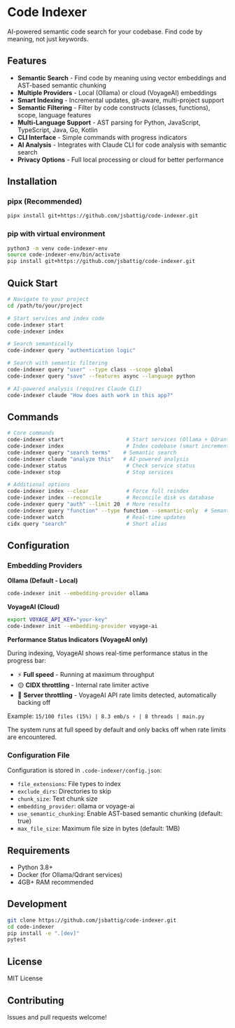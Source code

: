 # Code Indexer

AI-powered semantic code search for your codebase. Find code by meaning, not just keywords.

## Features

- **Semantic Search** - Find code by meaning using vector embeddings and AST-based semantic chunking
- **Multiple Providers** - Local (Ollama) or cloud (VoyageAI) embeddings  
- **Smart Indexing** - Incremental updates, git-aware, multi-project support
- **Semantic Filtering** - Filter by code constructs (classes, functions), scope, language features
- **Multi-Language Support** - AST parsing for Python, JavaScript, TypeScript, Java, Go, Kotlin
- **CLI Interface** - Simple commands with progress indicators
- **AI Analysis** - Integrates with Claude CLI for code analysis with semantic search
- **Privacy Options** - Full local processing or cloud for better performance

## Installation

### pipx (Recommended)
```bash
pipx install git+https://github.com/jsbattig/code-indexer.git
```

### pip with virtual environment
```bash
python3 -m venv code-indexer-env
source code-indexer-env/bin/activate
pip install git+https://github.com/jsbattig/code-indexer.git
```

## Quick Start

```bash
# Navigate to your project
cd /path/to/your/project

# Start services and index code
code-indexer start
code-indexer index

# Search semantically
code-indexer query "authentication logic"

# Search with semantic filtering
code-indexer query "user" --type class --scope global
code-indexer query "save" --features async --language python

# AI-powered analysis (requires Claude CLI)
code-indexer claude "How does auth work in this app?"
```

## Commands

```bash
# Core commands
code-indexer start                    # Start services (Ollama + Qdrant)
code-indexer index                    # Index codebase (smart incremental)
code-indexer query "search terms"    # Semantic search
code-indexer claude "analyze this"   # AI-powered analysis
code-indexer status                   # Check service status
code-indexer stop                     # Stop services

# Additional options
code-indexer index --clear            # Force full reindex
code-indexer index --reconcile        # Reconcile disk vs database
code-indexer query "auth" --limit 20  # More results
code-indexer query "function" --type function --semantic-only  # Semantic filtering
code-indexer watch                    # Real-time updates
cidx query "search"                   # Short alias
```

## Configuration

### Embedding Providers

**Ollama (Default - Local)**
```bash
code-indexer init --embedding-provider ollama
```

**VoyageAI (Cloud)**
```bash
export VOYAGE_API_KEY="your-key"
code-indexer init --embedding-provider voyage-ai
```

**Performance Status Indicators (VoyageAI only)**

During indexing, VoyageAI shows real-time performance status in the progress bar:
- ⚡ **Full speed** - Running at maximum throughput
- 🟡 **CIDX throttling** - Internal rate limiter active
- 🔴 **Server throttling** - VoyageAI API rate limits detected, automatically backing off

Example: `15/100 files (15%) | 8.3 emb/s ⚡ | 8 threads | main.py`

The system runs at full speed by default and only backs off when rate limits are encountered.

### Configuration File
Configuration is stored in `.code-indexer/config.json`:
- `file_extensions`: File types to index
- `exclude_dirs`: Directories to skip  
- `chunk_size`: Text chunk size
- `embedding_provider`: ollama or voyage-ai
- `use_semantic_chunking`: Enable AST-based semantic chunking (default: true)
- `max_file_size`: Maximum file size in bytes (default: 1MB)

## Requirements

- Python 3.8+
- Docker (for Ollama/Qdrant services)
- 4GB+ RAM recommended

## Development

```bash
git clone https://github.com/jsbattig/code-indexer.git
cd code-indexer
pip install -e ".[dev]"
pytest
```

## License

MIT License

## Contributing

Issues and pull requests welcome!

